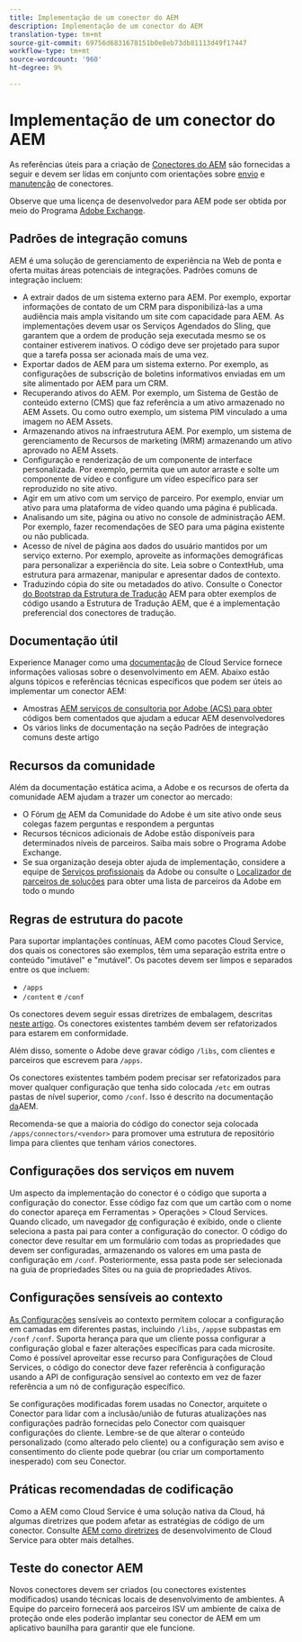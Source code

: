 ```yaml
---
title: Implementação de um conector do AEM
description: Implementação de um conector do AEM
translation-type: tm+mt
source-git-commit: 69756d6831678151b0e8eb73db81113d49f17447
workflow-type: tm+mt
source-wordcount: '960'
ht-degree: 9%

---
```



Implementação de um conector do AEM
=============================

As referências úteis para a criação de [Conectores do AEM](https://www.adobe.io/apis/experiencecloud/aem/aemconnectors.html) são fornecidas a seguir e devem ser lidas em conjunto com orientações sobre [envio](submit.md) e [manutenção](maintain.md) de conectores.

Observe que uma licença de desenvolvedor para AEM pode ser obtida por meio do Programa [Adobe Exchange](https://partners.adobe.com/exchangeprogram/experiencecloud).

Padrões de integração comuns
---------------------------

AEM é uma solução de gerenciamento de experiência na Web de ponta e oferta muitas áreas potenciais de integrações. Padrões comuns de integração incluem:

* A extrair dados de um sistema externo para AEM. Por exemplo, exportar informações de contato de um CRM para disponibilizá-las a uma audiência mais ampla visitando um site com capacidade para AEM.  As implementações devem usar os Serviços [](https://sling.apache.org/documentation/bundles/apache-sling-eventing-and-job-handling.html#scheduled-jobs)Agendados do Sling, que garantem que a ordem de produção seja executada mesmo se os container estiverem inativos. O código deve ser projetado para supor que a tarefa possa ser acionada mais de uma vez.
* Exportar dados de AEM para um sistema externo. Por exemplo, as configurações de subscrição de boletins informativos enviadas em um site alimentado por AEM para um CRM.
* Recuperando ativos do AEM. Por exemplo, um Sistema de Gestão de conteúdo externo (CMS) que faz referência a um ativo armazenado no AEM Assets. Ou como outro exemplo, um sistema PIM vinculado a uma imagem no AEM Assets.
* Armazenando ativos na infraestrutura AEM. Por exemplo, um sistema de gerenciamento de Recursos de marketing (MRM) armazenando um ativo aprovado no AEM Assets.
* Configuração e renderização de um componente de interface personalizada. Por exemplo, permita que um autor arraste e solte um componente de vídeo e configure um vídeo específico para ser reproduzido no site ativo.
* Agir em um ativo com um serviço de parceiro. Por exemplo, enviar um ativo para uma plataforma de vídeo quando uma página é publicada.
* Analisando um site, página ou ativo no console de administração AEM. Por exemplo, fazer recomendações de SEO para uma página existente ou não publicada.
* Acesso de nível de página aos dados do usuário mantidos por um serviço externo. Por exemplo, aproveite as informações demográficas para personalizar a experiência do site. Leia sobre o ContextHub, uma estrutura para armazenar, manipular e apresentar dados de contexto.
* Traduzindo cópia do site ou metadados do ativo. Consulte o Conector [do Bootstrap da Estrutura de Tradução](https://github.com/Adobe-Marketing-Cloud/aem-translation-framework-bootstrap-connector) AEM para obter exemplos de código usando a Estrutura de Tradução AEM, que é a implementação preferencial dos conectores de tradução.


Documentação útil
--------------------

Experience Manager como uma [documentação](../overview/introduction.md) de Cloud Service fornece informações valiosas sobre o desenvolvimento em AEM. Abaixo estão alguns tópicos e referências técnicas específicos que podem ser úteis ao implementar um conector AEM:

* Amostras [AEM serviços de consultoria por Adobe (ACS) para obter](http://adobe-consulting-services.github.io/acs-aem-samples/) códigos bem comentados que ajudam a educar AEM desenvolvedores
* Os vários links de documentação na seção Padrões de integração comuns deste artigo

Recursos da comunidade
--------------------

Além da documentação estática acima, a Adobe e os recursos de oferta da comunidade AEM ajudam a trazer um conector ao mercado:

* O Fórum [de](http://help-forums.adobe.com/content/adobeforums/en/experience-manager-forum/adobe-experience-manager.html) AEM da Comunidade do Adobe é um site ativo onde seus colegas fazem perguntas e respondem a perguntas
* Recursos técnicos adicionais de Adobe estão disponíveis para determinados níveis de parceiros. Saiba mais sobre o Programa [](https://partners.adobe.com/exchangeprogram/experiencecloud)Adobe Exchange.
* Se sua organização deseja obter ajuda de implementação, considere a equipe de [Serviços profissionais](http://www.adobe.com/br/experience-cloud/consulting-services.html) da Adobe ou consulte o [Localizador de parceiros de soluções](https://solutionpartners.adobe.com/home/partnerFinder.html) para obter uma lista de parceiros da Adobe em todo o mundo

Regras de estrutura do pacote
-----------------------

Para suportar implantações contínuas, AEM como pacotes Cloud Service, dos quais os conectores são exemplos, têm uma separação estrita entre o conteúdo &quot;imutável&quot; e &quot;mutável&quot;. Os pacotes devem ser limpos e separados entre os que incluem:

* `/apps`
* `/content` e `/conf`

Os conectores devem seguir essas diretrizes de embalagem, descritas [neste artigo](/help/implementing/developing/introduction/aem-project-content-package-structure.md). Os conectores existentes também devem ser refatorizados para estarem em conformidade.

Além disso, somente o Adobe deve gravar código `/libs`, com clientes e parceiros que escrevem para `/apps`.

Os conectores existentes também podem precisar ser refatorizados para mover qualquer configuração que tenha sido colocada `/etc` em outras pastas de nível superior, como `/conf`. Isso é descrito na documentação [da](https://helpx.adobe.com/experience-manager/6-5/sites/deploying/using/repository-restructuring.html)AEM.

Recomenda-se que a maioria do código do conector seja colocada `/apps/connectors/<vendor>` para promover uma estrutura de repositório limpa para clientes que tenham vários conectores.

Configurações dos serviços em nuvem
-----------------------------

Um aspecto da implementação do conector é o código que suporta a configuração do conector. Esse código faz com que um cartão com o nome do conector apareça em Ferramentas > Operações > Cloud Services. Quando clicado, um navegador [de](/help/implementing/developing/introduction/configurations.md#using-configuration-browser) configuração é exibido, onde o cliente seleciona a pasta pai para conter a configuração do conector. O código do conector deve resultar em um formulário com todas as propriedades que devem ser configuradas, armazenando os valores em uma pasta de configuração em `/conf`. Posteriormente, essa pasta pode ser selecionada na guia de propriedades Sites ou na guia de propriedades Ativos.


Configurações sensíveis ao contexto
-----------------------------

[As Configurações](https://sling.apache.org/documentation/bundles/context-aware-configuration/context-aware-configuration.html) sensíveis ao contexto permitem colocar a configuração em camadas em diferentes pastas, incluindo `/libs`, `/apps`e subpastas em `/conf` `/conf`. Suporta herança para que um cliente possa configurar a configuração global e fazer alterações específicas para cada microsite. Como é possível aproveitar esse recurso para Configurações de Cloud Services, o código do conector deve fazer referência à configuração usando a API de configuração sensível ao contexto em vez de fazer referência a um nó de configuração específico.

Se configurações modificadas forem usadas no Conector, arquitete o Conector para lidar com a inclusão/união de futuras atualizações nas configurações padrão fornecidas pelo Conector com quaisquer configurações do cliente. Lembre-se de que alterar o conteúdo personalizado (como alterado pelo cliente) ou a configuração sem aviso e consentimento do cliente pode quebrar (ou criar um comportamento inesperado) com seu Conector.

Práticas recomendadas de codificação
----------------------

Como a AEM como Cloud Service é uma solução nativa da Cloud, há algumas diretrizes que podem afetar as estratégias de código de um conector. Consulte [AEM como diretrizes](/help/implementing/developing/introduction/development-guidelines.md) de desenvolvimento de Cloud Service para obter mais detalhes.

Teste do conector AEM
-------------------------

Novos conectores devem ser criados (ou conectores existentes modificados) usando técnicas locais de desenvolvimento de ambientes. A Equipe do parceiro fornecerá aos parceiros ISV um ambiente de caixa de proteção onde eles poderão implantar seu conector de AEM em um aplicativo baunilha para garantir que ele funcione.
